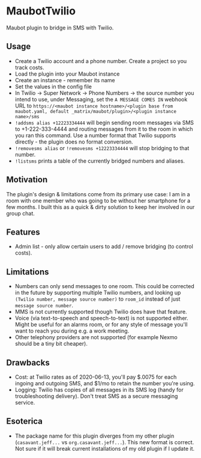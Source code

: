 # MaubotTwilio

Maubot plugin to bridge in SMS with Twilio.

## Usage

* Create a Twilio account and a phone number.  Create a project so you track
  costs.
* Load the plugin into your Maubot instance
* Create an instance - remember its name
* Set the values in the config file
* In Twilio -> Super Network -> Phone Numbers -> the source number you intend
  to use, under Messaging, set the `A MESSAGE COMES IN` webhook URL to
  `https://<maubot instance hostname>/<plugin base from maubot.yaml, default
  _matrix/maubot/plugin>/<plugin instance name>/sms`
* `!addsms alias +12223334444` will begin sending room messages via SMS to
  +1-222-333-4444 and routing messages from it to the room in which you ran
  this command.  Use a number format that Twilio supports directly - the plugin
  does no format conversion.
* `!removesms alias` or `!removesms +12223334444` will stop bridging to that
  number.
* `!listsms` prints a table of the currently bridged numbers and aliases.

## Motivation

The plugin's design & limitations come from its primary use case: I am in a
room with one member who was going to be without her smartphone for a few
months.  I built this as a quick & dirty solution to keep her involved in our
group chat.

## Features

* Admin list - only allow certain users to add / remove bridging (to control
  costs).

## Limitations

* Numbers can only send messages to one room.  This could be corrected in the
  future by supporting multiple Twilio numbers, and looking up `(Twilio number,
  message source number)` to `room_id` instead of just `message source number`.
* MMS is not currently supported though Twilio does have that feature.
* Voice (via text-to-speech and speech-to-text) is not supported either.  Might
  be useful for an alarms room, or for any style of message you'll want to
  reach you during e.g. a work meeting.
* Other telephony providers are not supported (for example Nexmo should be a
  tiny bit cheaper).

## Drawbacks

* Cost: at Twilio rates as of 2020-06-13, you'll pay $.0075 for each ingoing
  and outgoing SMS, and $1/mo to retain the number you're using.
* Logging: Twilio has copies of all messages in its SMS log (handy for
  troubleshooting delivery).  Don't treat SMS as a secure messaging service.

## Esoterica

* The package name for this plugin diverges from my other plugin
  (`casavant.jeff...` vs `org.casavant.jeff...`).  This new format is correct.
  Not sure if it will break current installations of my old plugin if I update
  it.
